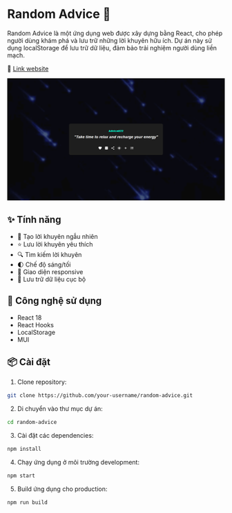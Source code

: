 # Random Advice 🎯

Random Advice là một ứng dụng web được xây dựng bằng React, cho phép người dùng khám phá và lưu trữ những lời khuyên hữu ích. Dự án này sử dụng localStorage để lưu trữ dữ liệu, đảm bảo trải nghiệm người dùng liền mạch.

🔗 [Link website](https://react-advice.wuaze.com)

![Demo của ứng dụng](demo.png)

## ✨ Tính năng

- 🎲 Tạo lời khuyên ngẫu nhiên
- ⭐ Lưu lời khuyên yêu thích
- 🔍 Tìm kiếm lời khuyên
- 🌓 Chế độ sáng/tối
- 📱 Giao diện responsive
- 💾 Lưu trữ dữ liệu cục bộ

## 🚀 Công nghệ sử dụng

- React 18
- React Hooks
- LocalStorage
- MUI

## 📦 Cài đặt

1. Clone repository:
```bash
git clone https://github.com/your-username/random-advice.git
```

2. Di chuyển vào thư mục dự án:
```bash
cd random-advice
```

3. Cài đặt các dependencies:
```bash
npm install
```

4. Chạy ứng dụng ở môi trường development:
```bash
npm start
```

5. Build ứng dụng cho production:
```bash
npm run build
```
